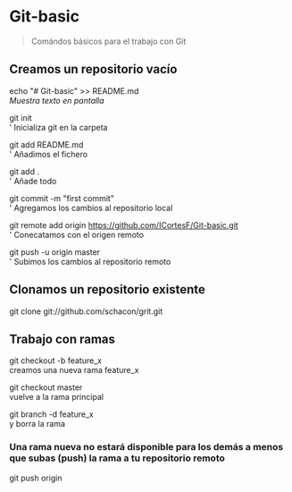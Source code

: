 # Git-basic

> Comándos básicos para el trabajo con Git 

## Creamos un repositorio vacío

echo "# Git-basic" >> README.md  
*Muestra texto en pantalla*

git init  
' Inicializa git en la carpeta

git add README.md  
' Añadimos el fichero 

git add .  
' Añade todo

git commit -m "first commit"  
' Agregamos los cambios al repositorio local

git remote add origin https://github.com/ICortesF/Git-basic.git  
' Conecatamos con el origen remoto

git push -u origin master  
' Subimos los cambios al repositorio remoto

## Clonamos un repositorio existente
git clone git://github.com/schacon/grit.git  

## Trabajo con ramas

git checkout -b feature_x  
creamos una nueva rama feature_x

git checkout master  
vuelve a la rama principal


git branch -d feature_x  
y borra la rama

### Una rama nueva no estará disponible para los demás a menos que subas (push) la rama a tu repositorio remoto
git push origin <branch>  
